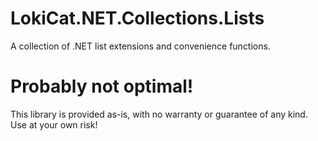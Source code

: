# LokiCat.NET.Collections.Lists

A collection of .NET list extensions and convenience functions.

# Probably not optimal!

This library is provided as-is, with no warranty or guarantee of any kind. Use at your own risk!